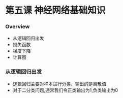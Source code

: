 # 第五课 神经网络基础知识
### Overview
- 从逻辑回归出发
- 损失函数
- 梯度下降
- 计算图

### 从逻辑回归出发
- 逻辑回归主要对样本进行分类，输出的是离散值
- 对于二分类问题,通常我们令正类输出为1,负类输出为0
